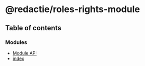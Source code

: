 # @redactie/roles-rights-module

## Table of contents

### Modules

- [Module API](../wiki/Module%20API)
- [index](../wiki/index)
